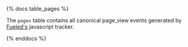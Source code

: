 {% docs table_pages %}

The `pages` table contains all canonical page_view events generated by [Fueled's](https://fueled.io/) javascript tracker.

{% enddocs %}
